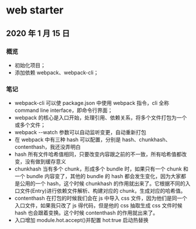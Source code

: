 # web starter

## 2020 年 1 月 15 日

### 概览

- 初始化项目；
- 添加依赖 webpack、webpack-cli；

### 笔记

- webpack-cli 可以使 package.json 中使用 webpack 指令，cli 全称 command line interface，即命令行界面；
- webpack 的核心是入口开始，处理引用、依赖关系，将多个文件打包为一个或多个文件；
- webpack --watch 参数可以自动监听变更，自动重新打包
- 在 webpack 中有三种 hash 可以配置，分别是 hash、chunkhash、contenthash，我还没弄明白
- hash 所有文件哈希值相同，只要改变内容跟之前的不一致，所有哈希值都改变，没有做到缓存意义
- chunkhash 当有多个 chunk，形成多个 bundle 时，如果只有一个 chunk 和一个 bundle 内容变了，其他的 bundle 的 hash 都会发生变化，因为大家都是公用的一个 hash，这个时候 chunkhash 的作用就出来了。它根据不同的入口文件(Entry)进行依赖文件解析、构建对应的 chunk，生成对应的哈希值。
- contenthash 在打包的时候我们会在 js 中导入 css 文件，因为他们是同一个入口文件，如果我只改了 js 得代码，但是他的 css 抽取生成 css 文件时候 hash 也会跟着变换。这个时候 contenthash 的作用就出来了。
- 入口增加 module.hot.accept()并配置 hot:true 启动热替换
